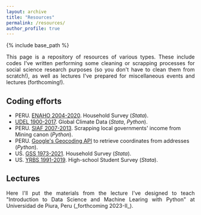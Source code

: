 ```yaml
---
layout: archive
title: "Resources"
permalink: /resources/
author_profile: true
---
```


{% include base_path %}

<p align="justify"> This page is a repository of resources of various types. These include codes I've written performing some cleaning or scrapping processes for social science research purposes (so you don't have to clean them from scratch!), as well as lectures I've prepared for miscellaneous events and lectures (forthcoming!). </p>

## Coding efforts

- PERU. [ENAHO 2004-2020](https://github.com/nicoidominguez/PERU-ENAHO). Household Survey (_Stata_).
- [UDEL 1900-2017](https://github.com/nicoidominguez/UDEL-Global-Climate-Data). Global Climate Data (_Stata_, _Python_).
- PERU. [SIAF 2007-2013](https://github.com/nicoidominguez/PERU-SIAF). Scrapping local governments' income from Mining canon (_Python_).
- PERU. [Google's Geocoding API](https://github.com/nicoidominguez/PERU-GeocodingAPI) to retrieve coordinates from addresses (_Python_).
- US. [GSS 1973-2021](https://github.com/nicoidominguez/US-GSS). Household Survey (_Stata_).
- US. [YRBS 1991-2019](https://github.com/nicoidominguez/US-YRBS). High-school Student Survey (_Stata_).

## Lectures

<p align="justify"> Here I'll put the materials from the lecture I've designed to teach "Introduction to Data Science and Machine Learing with Python" at Universidad de Piura, Peru (_forthcoming 2023-II_). </p>
